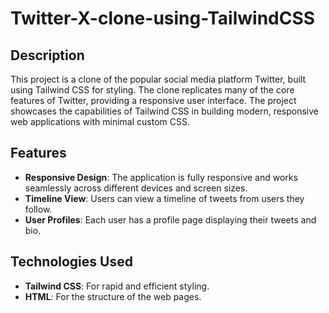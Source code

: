 # Twitter-X-clone-using-TailwindCSS

## Description
This project is a clone of the popular social media platform Twitter, built using Tailwind CSS for styling. The clone replicates many of the core features of Twitter, providing a responsive  user interface.  The project showcases the capabilities of Tailwind CSS in building modern, responsive web applications with minimal custom CSS.

## Features
- **Responsive Design**: The application is fully responsive and works seamlessly across different devices and screen sizes.
- **Timeline View**: Users can view a timeline of tweets from users they follow.
- **User Profiles**: Each user has a profile page displaying their tweets and bio.


## Technologies Used
- **Tailwind CSS**: For rapid and efficient styling.
- **HTML**: For the structure of the web pages.

